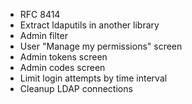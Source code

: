 - RFC 8414
- Extract ldaputils in another library
- Admin filter
- User "Manage my permissions" screen
- Admin tokens screen
- Admin codes screen
- Limit login attempts by time interval
- Cleanup LDAP connections
